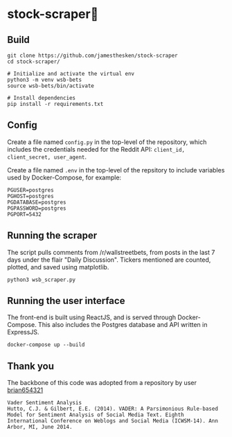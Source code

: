 # stock-scraper🚀

## Build
```
git clone https://github.com/jamesthesken/stock-scraper
cd stock-scraper/

# Initialize and activate the virtual env
python3 -m venv wsb-bets
source wsb-bets/bin/activate

# Install dependencies
pip install -r requirements.txt

```

## Config
Create a file named `config.py` in the top-level of the repository, which includes the credentials needed for the Reddit API: `client_id, client_secret, user_agent`.

Create a file named `.env` in the top-level of the repsitory to include variables used by Docker-Compose, for example:
```
PGUSER=postgres
PGHOST=postgres
PGDATABASE=postgres
PGPASSWORD=postgres
PGPORT=5432
```

## Running the scraper
The script pulls comments from /r/wallstreetbets, from posts in the last 7 days under the flair "Daily Discussion". Tickers mentioned are counted, plotted, and saved using matplotlib.

```
python3 wsb_scraper.py
```
## Running the user interface
The front-end is built using ReactJS, and is served through Docker-Compose. This also includes the Postgres database and API written in ExpressJS.

```
docker-compose up --build
```

## Thank you
The backbone of this code was adopted from a repository by user [brian654321](https://github.com/brian654321/wall-street-bets-index)
```
Vader Sentiment Analysis
Hutto, C.J. & Gilbert, E.E. (2014). VADER: A Parsimonious Rule-based Model for Sentiment Analysis of Social Media Text. Eighth International Conference on Weblogs and Social Media (ICWSM-14). Ann Arbor, MI, June 2014.
```